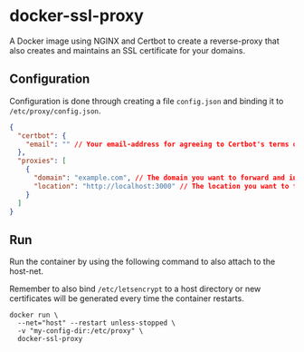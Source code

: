 # docker-ssl-proxy
A Docker image using NGINX and Certbot to create a reverse-proxy that also creates and maintains an SSL certificate for your domains.

## Configuration
Configuration is done through creating a file `config.json` and binding it to `/etc/proxy/config.json`.

```json
{
  "certbot": {
    "email": "" // Your email-address for agreeing to Certbot's terms of service
  },
  "proxies": [
    {
      "domain": "example.com", // The domain you want to forward and include in the SSL-certificate
      "location": "http://localhost:3000" // The location you want to forward to
    }
  ]
}
```

## Run
Run the container by using the following command to also attach to the host-net.

Remember to also bind `/etc/letsencrypt` to a host directory or new certificates will be generated every time the container restarts. 

```
docker run \
  --net="host" --restart unless-stopped \
  -v "my-config-dir:/etc/proxy" \
  docker-ssl-proxy
```